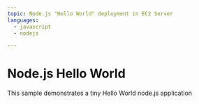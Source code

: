 ```yaml
---
topic: Node.js "Hello World" deployment in EC2 Server
languages:
  - javascript
  - nodejs

---
```


# Node.js Hello World

This sample demonstrates a tiny Hello World node.js application
